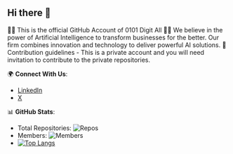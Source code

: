 ## Hi there 👋

👩‍💻 This is the official GitHub Account of 0101 Digit All
🙋‍♀️ We believe in the power of Artificial Intelligence to transform businesses for the better. Our firm combines innovation and technology to deliver powerful AI solutions.
🌈 Contribution guidelines - This is a private account and you will need invitation to contribute to the private repositories.

🌍 **Connect With Us**:
- [LinkedIn](https://www.linkedin.com/company/0101digitall)
- [X](https://x.com/0101digitall)

📊 **GitHub Stats**:
- Total Repositories: ![Repos](https://img.shields.io/github/orgs/0101-Digit-All-Solutions/repos?label=Total%20Repos)
- Members: ![Members](https://img.shields.io/github/orgs/0101-Digit-All-Solutions/members?label=Members)
- [![Top Langs](https://github-readme-stats.vercel.app/api/top-langs/?org=0101-Digit-All-Solutions)](https://github.com/0101-Digit-All-Solutions/github-readme-stats)


